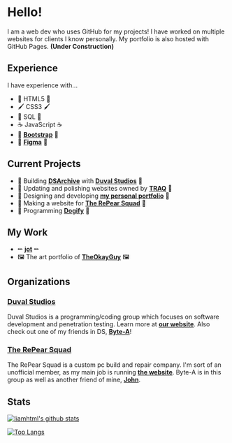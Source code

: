 # Hello! 
I am a web dev who uses GitHub for my projects! I have worked on multiple websites for clients I know personally.
My portfolio is also hosted with GitHub Pages. **(Under Construction)**
## Experience
I have experience with...
 - 📝 HTML5 📝
 - 🖌 CSS3 🖌
 - 🧮 SQL 🧮
 - ☕ JavaScript ☕
 - 👢 **[Bootstrap](https://GetBootstrap.com)** 👢
 - 🎨 **[Figma](https://Figma.com)** 🎨
## Current Projects 
 - 📂 Building **[DSArchive](http://DSArchive.rf.gd)** with **[Duval Studios](https://DuvalStudios.weebly.com)** 📂
 - 🌊 Updating and polishing websites owned by **[TRAQ](https://TrojanAquatics.Swimtopia.com/)** 🌊
 - 🎨 Designing and developing **[my personal portfolio](https://GitHub.com/liamhtml/liamhtml.github.io)** 🎨
 - 🍐 Making a website for **[The RePear Squad](https://GitHub.com/repear-squad/repear-squad.github.io)** 🍐
 - 🐶 Programming **[Dogify](https://GitHub.com/liamhtml/dogify)** 🐶
 ## My Work 
  - ✏ **[jot](https://liamhtml.GitHub.io/jot)** ✏
  - 🖼 The art portfolio of **[TheOkayGuy](https://theokayguy1.github.io)** 🖼
 ## Organizations
 ### **[Duval Studios](https://github.com/duvalstudios)**
 Duval Studios is a programming/coding group which focuses on software development and penetration testing. Learn more at **[our website](https://duvalstudios.weebly.com)**. Also check out one of my friends in DS, **[Byte-A](https://github.com/byte-a)**!
 ### **[The RePear Squad](https://github.com/repear-squad)**
 The RePear Squad is a custom pc build and repair company. I'm sort of an unofficial member, as my main job is running **[the website](https://repear-squad.github.io)**. Byte-A is in this group as well as another friend of mine, **[John](https://github.com/thejetpuff)**.
 
 ## Stats 
 [![liamhtml's github stats](https://github-readme-stats.vercel.app/api?username=liamhtml&count_private=true&show_icons=true&theme=algolia)](https://github.com/anuraghazra/github-readme-stats)
 
 [![Top Langs](https://github-readme-stats.vercel.app/api/top-langs/?username=liamhtml&count_private=true&show_icons=true&theme=algolia)](https://github.com/anuraghazra/github-readme-stats)

<!-- HTML was my introduction to coding. I adopted the nickname liamhtml and now I use it everywhere! -->

